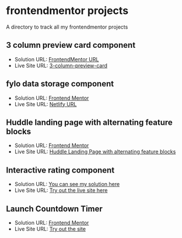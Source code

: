 # frontendmentor projects 
A directory to track all my frontendmentor projects
## 3 column preview card component
- Solution URL: [FrontendMentor URL](https://www.frontendmentor.io/solutions/3column-preview-card-component-QcqW5NEA4x)
- Live Site URL: [3-column-preview-card](https://3-column-preview-card-component-amt.netlify.app/)
## fylo data storage component
- Solution URL: [Frontend Mentor](https://www.frontendmentor.io/solutions/fylo-data-storage-component-fsvC0xYMsu)
- Live Site URL: [Netlify URL](https://fylo-data-storage-component-amt.netlify.app/)
## Huddle landing page with alternating feature blocks
- Solution URL: [Frontend Mentor](https://www.frontendmentor.io/solutions/responsive-huddle-landing-page-gC37_BnXc1)
- Live Site URL: [Huddle Landing Page with alternating feature blocks](https://huddle-landing-alternative.netlify.app/)
## Interactive rating component
- Solution URL: [You can see my solution here](https://www.frontendmentor.io/solutions/interactive-rating-component-T1WlEkzZnp)
- Live Site URL: [Try out the live site here](https://interactive-rating-component-amt.netlify.app/)
## Launch Countdown Timer
- Solution URL: [Frontend Mentor](https://www.frontendmentor.io/solutions/launch-countdown-timer-responsive-kbGVDNYhs3)
- Live Site URL: [Try out the site](https://launch-countdown-timer-amt.netlify.app/)
